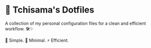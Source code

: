 # 🌿 Tchisama's Dotfiles

A collection of my personal configuration files for a clean and efficient workflow. 🛠️✨

🚀 Simple. 🎨 Minimal. ⚡ Efficient.

